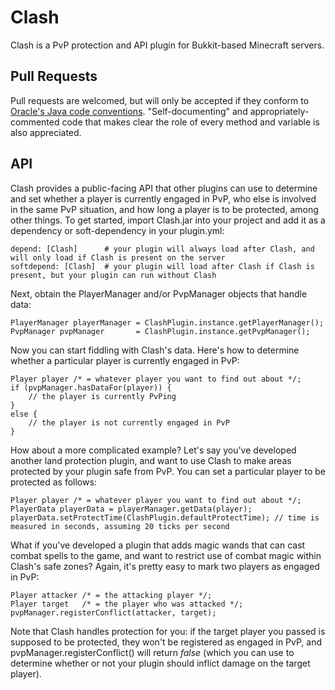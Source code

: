 # Clash
Clash is a PvP protection and API plugin for Bukkit-based Minecraft servers.

## Pull Requests
Pull requests are welcomed, but will only be accepted if they conform to [Oracle's Java code conventions](http://www.oracle.com/technetwork/java/codeconv-138413.html). "Self-documenting" and appropriately-commented code that makes clear the role of every method and variable is also appreciated.

## API
Clash provides a public-facing API that other plugins can use to determine and set whether a player is currently engaged in PvP, who else is involved in the same PvP situation, and how long a player is to be protected, among other things. To get started, import Clash.jar into your project and add it as a dependency or soft-dependency in your plugin.yml:

    depend: [Clash]      # your plugin will always load after Clash, and will only load if Clash is present on the server
    softdepend: [Clash]  # your plugin will load after Clash if Clash is present, but your plugin can run without Clash

Next, obtain the PlayerManager and/or PvpManager objects that handle data:

    PlayerManager playerManager = ClashPlugin.instance.getPlayerManager();
    PvpManager pvpManager       = ClashPlugin.instance.getPvpManager();

Now you can start fiddling with Clash's data. Here's how to determine whether a particular player is currently engaged in PvP:

    Player player /* = whatever player you want to find out about */;
    if (pvpManager.hasDataFor(player)) {
    	// the player is currently PvPing
    }
    else {
    	// the player is not currently engaged in PvP
    }

How about a more complicated example? Let's say you've developed another land protection plugin, and want to use Clash to make areas protected by your plugin safe from PvP. You can set a particular player to be protected as follows:
    
    Player player /* = whatever player you want to find out about */;
    PlayerData playerData = playerManager.getData(player);
    playerData.setProtectTime(ClashPlugin.defaultProtectTime); // time is measured in seconds, assuming 20 ticks per second

What if you've developed a plugin that adds magic wands that can cast combat spells to the game, and want to restrict use of combat magic within Clash's safe zones? Again, it's pretty easy to mark two players as engaged in PvP:

    Player attacker /* = the attacking player */;
    Player target   /* = the player who was attacked */;
    pvpManager.registerConflict(attacker, target);

Note that Clash handles protection for you: if the target player you passed is supposed to be protected, they won't be registered as engaged in PvP, and pvpManager.registerConflict() will return *false* (which you can use to determine whether or not your plugin should inflict damage on the target player).
